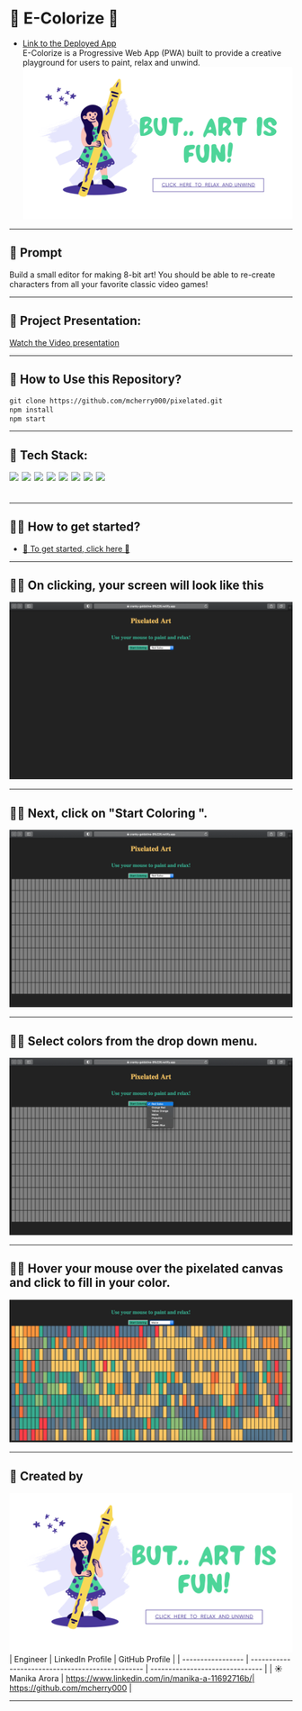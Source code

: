 # 🎨 E-Colorize 🎨

- [Link to the Deployed App](https://cranky-goldstine-9fb226.netlify.app/)
  <br/>
  E-Colorize is a Progressive Web App (PWA) built to provide a creative playground for users to paint, relax and unwind.
  ![Ecolorize](public/colorize.png)

---

## 🎨 Prompt

Build a small editor for making 8-bit art! You should be able to re-create characters from all your favorite classic video games!

---

## 🎨 Project Presentation:

[ Watch the Video presentation](https://youtu.be/D1PXq5mb8NY)

---

## 🎨 How to Use this Repository?

```shell
git clone https://github.com/mcherry000/pixelated.git
npm install
npm start
```

---

## 🎨 Tech Stack:

[<img align="left"  width="22px" src="https://cdn.jsdelivr.net/npm/simple-icons@3.12.1/icons/html5.svg" />][html]

[<img align="left"  width="22px" src="https://cdn.jsdelivr.net/npm/simple-icons@3.12.1/icons/css3.svg" />][css]

[<img align="left"  width="22px" src="https://cdn.jsdelivr.net/npm/simple-icons@3.12.1/icons/javascript.svg" />][js]

[<img align="left"  width="22px" src="https://cdn.jsdelivr.net/npm/simple-icons@3.12.1/icons/netlify.svg" />][netlify]

[<img align="left"  width="22px" src="https://cdn.jsdelivr.net/npm/simple-icons@3.12.1/icons/github.svg" />][github]

[<img align="left"  width="22px" src="https://cdn.jsdelivr.net/npm/simple-icons@3.12.1/icons/canva.svg" />][canva]

[<img align="left"  width="22px" src="https://cdn.jsdelivr.net/npm/simple-icons@3.12.1/icons/npm.svg" />][npm]

[<img align="left"  width="22px" src="https://cdn.jsdelivr.net/npm/simple-icons@3.12.1/icons/node-dot-js.svg" />][node]

[html]: http://www.w3.org/html/logo/
[css]: http://www.w3.org/html/logo/
[canva]: https://www.canva.com/
[npm]: https://github.com/npm/logos
[node]: https://nodejs.org/en/about/resources/
[netlify]: https://www.netlify.com/press/
[js]: https://github.com/voodootikigod/logo.js
[html]: http://www.w3.org/html/logo/
[github]: https://github.com/logos

## <br/>

---

## 🧑‍🎨 How to get started?

- [🎨 To get started, click here 🎨](https://cranky-goldstine-9fb226.netlify.app/)
  <br/>

---

## 🧑‍🎨 On clicking, your screen will look like this

![Anonymous](public/startscreen.png)

---

## 🧑‍🎨 Next, click on "Start Coloring ".

![Anonymous](public/canvass.png)

---

## 🧑‍🎨 Select colors from the drop down menu.

![Anonymous](public/options.png)

---

## 🧑‍🎨 Hover your mouse over the pixelated canvas and click to fill in your color.

![Anonymous](public/final.png)

---

## 👩‍ Created by

![Anonymous](public/colorize.png)
| Engineer | LinkedIn Profile | GitHub Profile |
| ----------------- | ------------------------------------------------ | ------------------------------- |
| ☀️ Manika Arora | https://www.linkedin.com/in/manika-a-11692716b/| https://github.com/mcherry000 |

---
